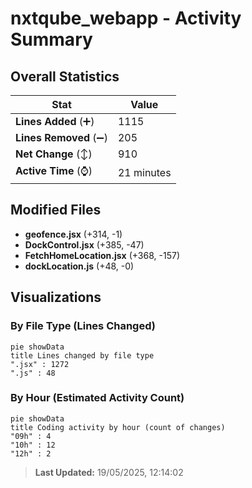 # nxtqube_webapp - Activity Summary 

## Overall Statistics

| Stat                   | Value                                                             |
| ---------------------- | ----------------------------------------------------------------- |
| **Lines Added** (➕)   | 1115                                          |
| **Lines Removed** (➖) | 205                                        |
| **Net Change** (↕)    | 910                |
| **Active Time** (⌚)   | 21 minutes |


## Modified Files
- **geofence.jsx** (+314, -1)
- **DockControl.jsx** (+385, -47)
- **FetchHomeLocation.jsx** (+368, -157)
- **dockLocation.js** (+48, -0)

## Visualizations

### By File Type (Lines Changed)

```mermaid
pie showData
title Lines changed by file type
".jsx" : 1272
".js" : 48
```

### By Hour (Estimated Activity Count)

```mermaid
pie showData
title Coding activity by hour (count of changes)
"09h" : 4
"10h" : 12
"12h" : 2
```


> **Last Updated:** 19/05/2025, 12:14:02
